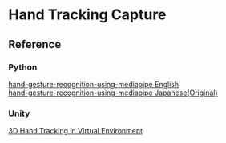 # Hand Tracking Capture

## Reference
### Python
[hand-gesture-recognition-using-mediapipe English](https://github.com/kinivi/hand-gesture-recognition-mediapipe) \
[hand-gesture-recognition-using-mediapipe Japanese(Original)](https://github.com/Kazuhito00/hand-gesture-recognition-using-mediapipe)

### Unity
[3D Hand Tracking in Virtual Environment](https://www.youtube.com/watch?v=RQ-2JWzNc6k)
